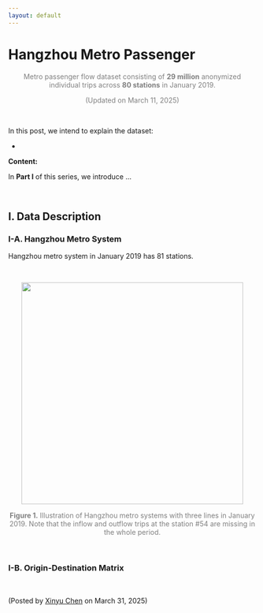 ```yaml
---
layout: default
---
```


# Hangzhou Metro Passenger

<p align="center"><span style="color:gray">Metro passenger flow dataset consisting of <b>29 million</b> anonymized individual trips across <b>80 stations</b> in January 2019.</span></p>

<p align="center"><span style="color:gray">(Updated on March 11, 2025)</span></p>

<br>

In this post, we intend to explain the dataset:

- 

**Content:**

In **Part I** of this series, we introduce ...

<br>

## I. Data Description



### I-A. Hangzhou Metro System

Hangzhou metro system in January 2019 has 81 stations.

<br>

<p align="center">
<img align="middle" src="https://spatiotemporal-data.github.io/images/hz_metro.png" width="450" />
</p>

<p style="font-size: 14px; color: gray" align = "center">
<b>Figure 1.</b> Illustration of Hangzhou metro systems with three lines in January 2019. Note that the inflow and outflow trips at the station #54 are missing in the whole period.
</p>

<br>




### I-B. Origin-Destination Matrix



<br>

<p align="left">(Posted by <a href="https://xinychen.github.io/">Xinyu Chen</a> on March 31, 2025)</p>
